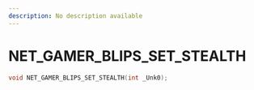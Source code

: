 ```yaml
---
description: No description available 
---
```


# NET_GAMER_BLIPS_SET_STEALTH

```cpp
void NET_GAMER_BLIPS_SET_STEALTH(int _Unk0);
```